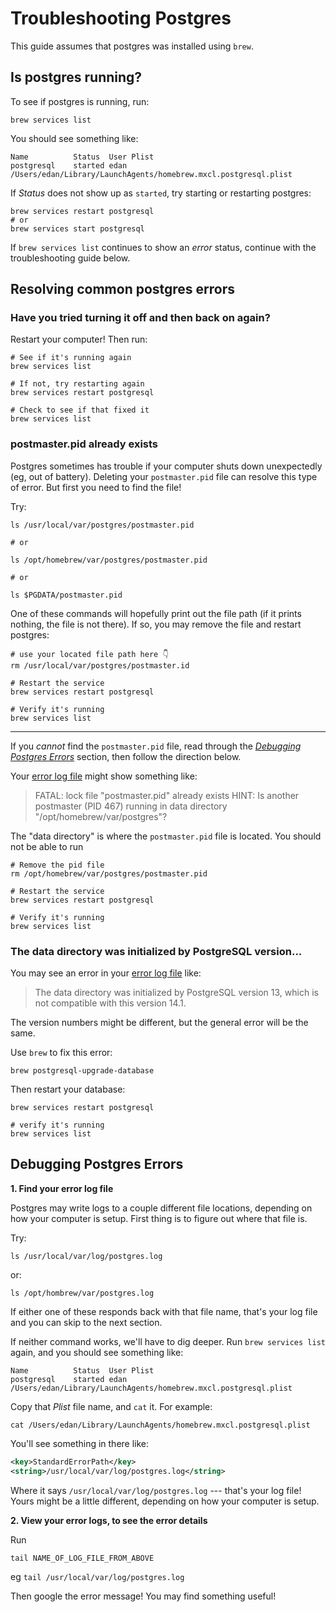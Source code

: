 # Troubleshooting Postgres

This guide assumes that postgres was installed using `brew`.

## Is postgres running?

To see if postgres is running, run:

```
brew services list
```

You should see something like:

```
Name          Status  User Plist
postgresql    started edan /Users/edan/Library/LaunchAgents/homebrew.mxcl.postgresql.plist
```

If _Status_ does not show up as `started`, try starting or restarting postgres:

```
brew services restart postgresql
# or
brew services start postgresql
```

If `brew services list` continues to show an _error_ status, continue with the troubleshooting guide below.


## Resolving common postgres errors

### Have you tried turning it off and then back on again?

Restart your computer! Then run:

```
# See if it's running again
brew services list

# If not, try restarting again
brew services restart postgresql

# Check to see if that fixed it
brew services list
```


### postmaster.pid already exists

Postgres sometimes has trouble if your computer shuts down unexpectedly (eg, out of battery). Deleting your `postmaster.pid` file can resolve this type of error. But first you need to find the file!

Try:

```
ls /usr/local/var/postgres/postmaster.pid

# or

ls /opt/homebrew/var/postgres/postmaster.pid

# or

ls $PGDATA/postmaster.pid
```

One of these commands will hopefully print out the file path (if it prints nothing, the file is not there). If so, you may remove the file and restart postgres:

```
# use your located file path here 👇
rm /usr/local/var/postgres/postmaster.id

# Restart the service
brew services restart postgresql

# Verify it's running
brew services list
```

----

If you _cannot_ find the `postmaster.pid` file, read through the [_Debugging Postgres Errors_](#debugging-postgres-errors) section, then follow the direction below.

Your [error log file](#debugging-postgres-errors) might show something like:

> FATAL:  lock file "postmaster.pid" already exists
> HINT:  Is another postmaster (PID 467) running in data directory "/opt/homebrew/var/postgres"?

The "data directory" is where the `postmaster.pid` file is located. You should not be able to run 

```
# Remove the pid file
rm /opt/homebrew/var/postgres/postmaster.pid

# Restart the service
brew services restart postgresql

# Verify it's running
brew services list
```


### The data directory was initialized by PostgreSQL version...

You may see an error in your [error log file](#debugging-postgres-errors) like:

> The data directory was initialized by PostgreSQL version 13, which is not compatible with this version 14.1.

The version numbers might be different, but the general error will be the same. 

Use `brew` to fix this error:

```
brew postgresql-upgrade-database
```

Then restart your database:

```
brew services restart postgresql

# verify it's running
brew services list
```

## Debugging Postgres Errors

**1. Find your error log file**

Postgres may write logs to a couple different file locations, depending on how your computer is setup. First thing is to figure out where that file is.

Try:

```
ls /usr/local/var/log/postgres.log
```

or:

```
ls /opt/hombrew/var/postgres.log
```

If either one of these responds back with that file name, that's your log file and you can skip to the next section. 

If neither command works, we'll have to dig deeper. Run `brew services list` again, and you should see something like:

```
Name          Status  User Plist
postgresql    started edan /Users/edan/Library/LaunchAgents/homebrew.mxcl.postgresql.plist
```

Copy that _Plist_ file name, and `cat` it. For example:

```
cat /Users/edan/Library/LaunchAgents/homebrew.mxcl.postgresql.plist
```

You'll see something in there like:

```xml
<key>StandardErrorPath</key>
<string>/usr/local/var/log/postgres.log</string>
```

Where it says `/usr/local/var/log/postgres.log` --- that's your log file! Yours might be a little different, depending on how your computer is setup.

**2. View your error logs, to see the error details**

Run

```
tail NAME_OF_LOG_FILE_FROM_ABOVE
```

eg `tail /usr/local/var/log/postgres.log`

Then google the error message! You may find something useful!

